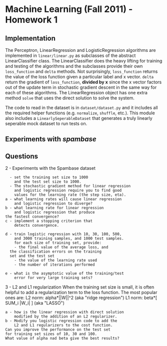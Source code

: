 Machine Learning (Fall 2011) - Homework 1
=========================================

Implementation
--------------

The Perceptron, LinearRegression and LogisticRegression algorithms are implemented
in `linear/linear.py` as subclasses of the abstract LinearClassifier class.  The
LinearClassifier does the heavy lifting for training and testing of the algorithms
and the subclasses provide their own `loss_function` and `delta` methods. Not
surprisingly, `loss_function` returns the value of the loss function given a 
particular label and x vector.  `delta` return the gradient of `loss_function`,
__divided by x__ since the x vector factors out of the update term in stochastic
gradient descent in the same way for each of these algorithms.  The LinearRegression
object has one extra method `solve` that uses the direct solution to solve the 
system.

The code to read in the dataset is in `dataset/dataset.py` and it includes all the
required helper functions (e.g. `normalize`, `shuffle`, etc.).  This module also
includes a `LinearlySeperableDataset` that generates a truly linearly seperable
mock dataset to run tests on.

Experiments with _spambase_
---------------------------


Questions
---------

2 - Experiments with the Spambase dataset

      - set the training set size to 1000 
        and the test set size to 1000.
      - The stochastic gradient method for linear regression
        and logistic regression require you to find good 
        values for the learning rate (the step size, eta).
    a - what learning rates will cause linear regression
        and logistic regression to diverge?
    b - what learning rate for linear regression 
        and logistic regression that produce
 	the fastest convergence?
    c - implement a stopping criterion that 
        detects convergence.

    d - train logistic regression with 10, 30, 100, 500, 
        and 3000 training samples, and 1000 test samples. 
        for each size of training set, provide:
        - the final value of the average loss, and 
	  the classification errors on the training 
	  set and the test set
        - the value of the learning rate used
        - the number of iterations performed

    e - what is the asymptotic value of the training/test 
        error for very large training sets?

3 - L2 and L1 regularization
    When the training set size is small, it is often helpful
    to add a regularization term to the loss function.
    The most popular ones are:
    L2 norm:   alpha*||W||^2    (aka "ridge regression")
    L1 norm:   beta*[ SUM_i |W_i| ]  (aka "LASSO")

    a - how is the linear regression with direct solution
        modified by the addition of an L2 regularizer.
    b - Modify you logistic regression code to add the
        L2 and L1 regularizers to the cost function.
	Can you improve the performance on the test set
	for training set sizes of 10, 30 and 100.
	What value of alpha nad beta give the best results?


